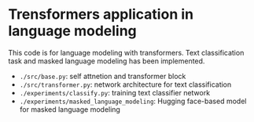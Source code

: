 # Trensformers application in language modeling

This code is for language modeling with transformers.
Text classification task and masked language modeling has been implemented.


-  `./src/base.py`: self attnetion and transformer block
-  `./src/transformer.py`: network architecture for text classification
-  `./experiments/classify.py`: training text classifier network 
-  `./experiments/masked_language_modeling`: Hugging face-based model for masked language modeling  

